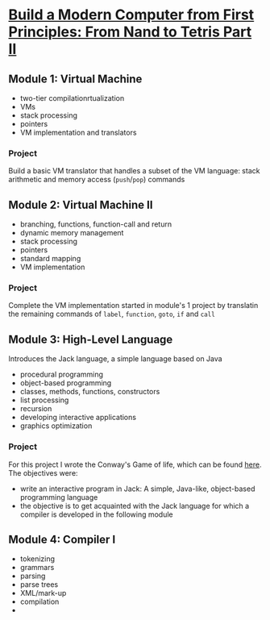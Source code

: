 # [Build a Modern Computer from First Principles: From Nand to Tetris Part II](https://www.coursera.org/learn/nand2tetris2)
## Module 1: Virtual Machine
- two-tier compilationrtualization
- VMs
- stack processing
- pointers
- VM implementation and translators
### Project
Build a basic VM translator that handles a subset of the VM language: stack arithmetic and memory access (`push`/`pop`) commands
## Module 2: Virtual Machine II
- branching, functions, function-call and return
- dynamic memory management
- stack processing
- pointers
- standard mapping
- VM implementation
### Project
Complete the VM implementation started in module's 1 project by translatin the remaining commands of `label`, `function`, `goto`, `if` and `call`
## Module 3: High-Level Language
Introduces the Jack language, a simple language based on Java
- procedural programming
- object-based programming
- classes, methods, functions, constructors
- list processing
- recursion
- developing interactive applications
- graphics optimization
### Project
For this project I wrote the Conway's Game of life, which can be found [here](https://github.com/lezojeda/ossu-core-systems/blob/master/nand2tetris2/module-3-high-level-language/program/README.md). The objectives were:
- write an interactive program in Jack: A simple, Java-like, object-based programming
language
- the objective is to get acquainted with the Jack language for which a compiler is developed in the following module
## Module 4: Compiler I
- tokenizing
- grammars
- parsing
- parse trees
- XML/mark-up
- compilation
- 

